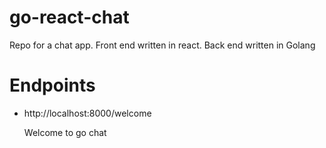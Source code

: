 # go-react-chat
Repo for a chat app. Front end written in react. Back end written in Golang

# Endpoints

* http://localhost:8000/welcome

  Welcome to go chat